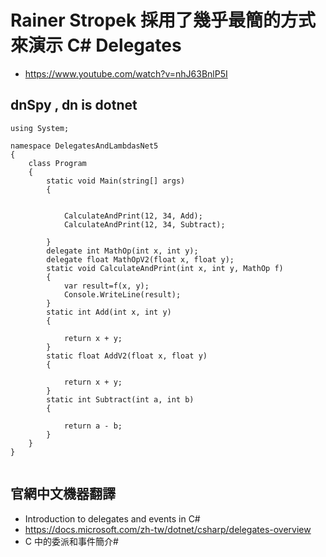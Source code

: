 # Rainer Stropek 採用了幾乎最簡的方式來演示 C# Delegates
- https://www.youtube.com/watch?v=nhJ63BnlP5I
## dnSpy , dn is dotnet



```
using System;

namespace DelegatesAndLambdasNet5
{
    class Program
    {
        static void Main(string[] args)
        {
          

            CalculateAndPrint(12, 34, Add);
            CalculateAndPrint(12, 34, Subtract);

        }
        delegate int MathOp(int x, int y);
        delegate float MathOpV2(float x, float y);
        static void CalculateAndPrint(int x, int y, MathOp f)
        {
            var result=f(x, y); 
            Console.WriteLine(result);
        }
        static int Add(int x, int y)
        {

            return x + y;
        }
        static float AddV2(float x, float y)
        {

            return x + y;
        }
        static int Subtract(int a, int b)
        {

            return a - b;
        }
    }
}


```


## 官網中文機器翻譯
- Introduction to delegates and events in C#
- https://docs.microsoft.com/zh-tw/dotnet/csharp/delegates-overview
- C 中的委派和事件簡介#
